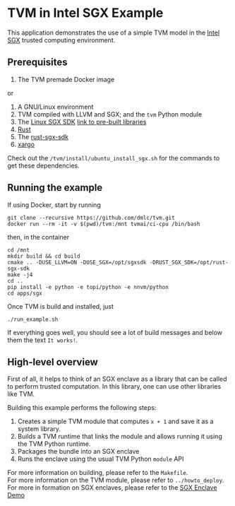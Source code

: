 # TVM in Intel SGX Example

This application demonstrates the use of a simple TVM model in the [Intel SGX](https://software.intel.com/en-us/blogs/2013/09/26/protecting-application-secrets-with-intel-sgx) trusted computing environment.

## Prerequisites

1. The TVM premade Docker image

or

1. A GNU/Linux environment
2. TVM compiled with LLVM and SGX; and the `tvm` Python module
3. The [Linux SGX SDK](https://github.com/intel/linux-sgx) [link to pre-built libraries](https://01.org/intel-software-guard-extensions/downloads)
4. [Rust](https://rustup.sh)
5. The [rust-sgx-sdk](https://github.com/baidu/rust-sgx-sdk)
6. [xargo](https://github.com/japaric/xargo)

Check out the `/tvm/install/ubuntu_install_sgx.sh` for the commands to get these dependencies.

## Running the example

If using Docker, start by running

```
git clone --recursive https://github.com/dmlc/tvm.git
docker run --rm -it -v $(pwd)/tvm:/mnt tvmai/ci-cpu /bin/bash
```
then, in the container
```
cd /mnt
mkdir build && cd build
cmake .. -DUSE_LLVM=ON -DUSE_SGX=/opt/sgxsdk -DRUST_SGX_SDK=/opt/rust-sgx-sdk
make -j4
cd ..
pip install -e python -e topi/python -e nnvm/python
cd apps/sgx
```

Once TVM is build and installed, just

`./run_example.sh`

If everything goes well, you should see a lot of build messages and below them
the text `It works!`.

## High-level overview

First of all, it helps to think of an SGX enclave as a library that can be called
to perform trusted computation.
In this library, one can use other libraries like TVM.

Building this example performs the following steps:

1. Creates a simple TVM module that computes `x + 1` and save it as a system library.
2. Builds a TVM runtime that links the module and allows running it using the TVM Python runtime.
3. Packages the bundle into an SGX enclave
4. Runs the enclave using the usual TVM Python `module` API

For more information on building, please refer to the `Makefile`.  
For more information on the TVM module, please refer to `../howto_deploy`.  
For more in formation on SGX enclaves, please refer to the [SGX Enclave Demo](https://github.com/intel/linux-sgx/tree/master/SampleCode/SampleEnclave/)
